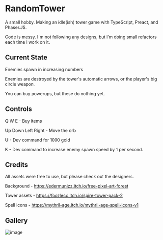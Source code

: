 # RandomTower

A small hobby. Making an idle(ish) tower game with TypeScript, Preact, and Phaser.JS.

Code is messy. I'm not following any designs, but I'm doing small refactors each time I work on it.

## Current State

Enemies spawn in increasing numbers

Enemies are destroyed by the tower's automatic arrows, or the player's big circle weapon.

You can buy powerups, but these do nothing yet.

## Controls

Q W E - Buy items

Up Down Left Right - Move the orb

U - Dev command for 1000 gold

K - Dev command to increase enemy spawn speed by 1 per second.

## Credits

All assets were free to use, but please check out the designers.

Background - https://edermunizz.itch.io/free-pixel-art-forest

Tower assets - https://foozlecc.itch.io/spire-tower-pack-2

Spell icons - https://mythril-age.itch.io/mythril-age-spell-icons-v1

## Gallery

![image](https://github.com/GeorgeHarland/RandomTower/assets/37070520/29b8f13f-cea1-444a-8f25-7babe137759a)

